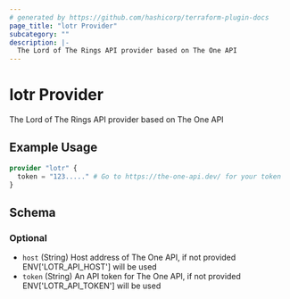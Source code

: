 ```yaml
---
# generated by https://github.com/hashicorp/terraform-plugin-docs
page_title: "lotr Provider"
subcategory: ""
description: |-
  The Lord of The Rings API provider based on The One API
---
```


# lotr Provider

The Lord of The Rings API provider based on The One API

## Example Usage

```terraform
provider "lotr" {
  token = "123....." # Go to https://the-one-api.dev/ for your token
}
```

<!-- schema generated by tfplugindocs -->
## Schema

### Optional

- `host` (String) Host address of The One API, if not provided ENV['LOTR_API_HOST'] will be used
- `token` (String) An API token for The One API, if not provided ENV['LOTR_API_TOKEN'] will be used
